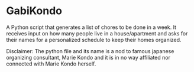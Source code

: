 # GabiKondo

A Python script that generates a list of chores to be done in a week. It receives input on how many people live in a house/apartment and asks for their names for a personalized schedule to keep their homes organized.

Disclaimer: The python file and its name is a nod to famous japanese organizing consultant, Marie Kondo and it is in no way affiliated nor connected with Marie Kondo herself.
